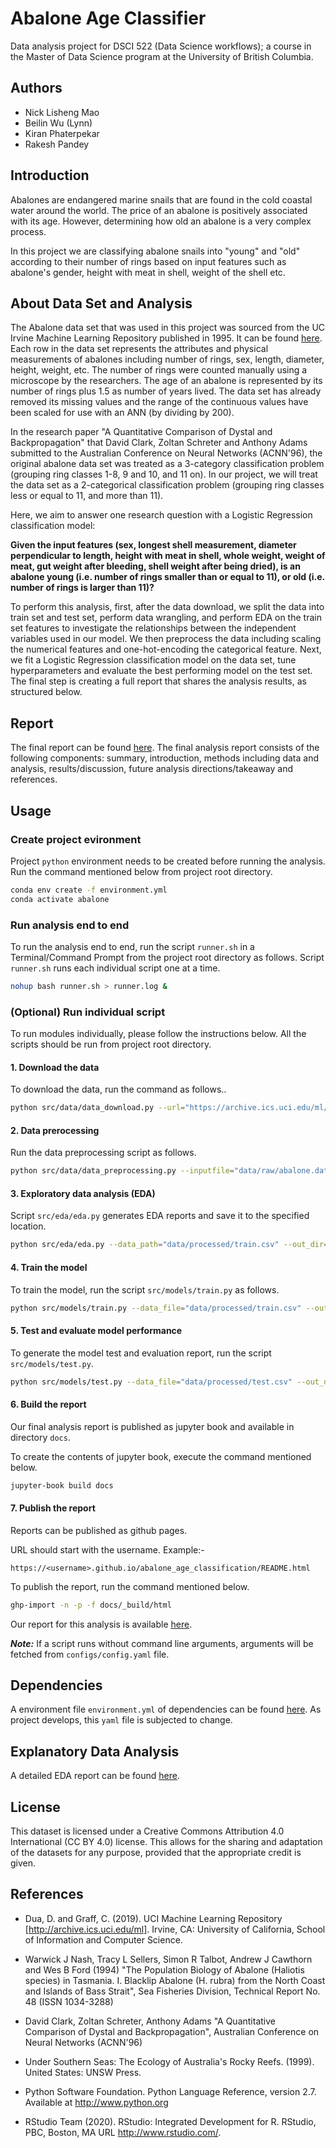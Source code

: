 # Abalone Age Classifier

Data analysis project for DSCI 522 (Data Science workflows); a course in the Master of Data Science program at the University of British Columbia.

## Authors
- Nick Lisheng Mao
- Beilin Wu (Lynn)
- Kiran Phaterpekar
- Rakesh Pandey


## Introduction
Abalones are endangered marine snails that are found in the cold coastal water around the world. The price of an abalone is positively associated with its age. However, determining how old an abalone is a very complex process. 

In this project we are classifying abalone snails into "young" and "old" according to their number of rings based on input features such as abalone's gender, height with meat in shell, weight of the shell etc.



## About Data Set and Analysis

The Abalone data set that was used in this project was sourced from the UC Irvine Machine Learning Repository published in 1995. It can be found <a href="https://archive-beta.ics.uci.edu/ml/datasets/abalone" >here</a>. Each row in the data set represents the attributes and physical measurements of abalones including number of rings, sex, length, diameter, height, weight, etc. The number of rings were counted manually using a microscope by the researchers. The age of an abalone is represented by its number of rings plus 1.5 as number of years lived. The data set has already removed its missing values and the range of the continuous values have been scaled for use with an ANN (by dividing by 200).

In the research paper "A Quantitative Comparison of Dystal and Backpropagation" that David Clark, Zoltan Schreter and Anthony Adams submitted to the Australian Conference on Neural Networks (ACNN'96), the original abalone data set was treated as a 3-category classification problem (grouping ring classes 1-8, 9 and 10, and 11 on). In our project, we will treat the data set as a 2-categorical classification problem (grouping ring classes less or equal to 11, and more than 11).

Here, we aim to answer one research question with a Logistic Regression classification model:

**Given the input features (sex, longest shell measurement, diameter perpendicular to length, height with meat in shell, whole weight, weight of meat, gut weight after bleeding, shell weight after being dried), is an abalone young (i.e. number of rings smaller than or equal to 11), or old (i.e. number of rings is larger than 11)?**

To perform this analysis, first, after the data download, we split the data into train set and test set, perform data wrangling, and perform EDA on the train set features to investigate the relationships between the independent variables used in our model. We then preprocess the data including scaling the numerical features and one-hot-encoding the categorical feature. Next, we fit a Logistic Regression classification model on the data set, tune hyperparameters and evaluate the best performing model on the test set. The final step is creating a full report that shares the analysis results, as structured below.


## Report

The final report can be found <a href="https://github.com/UBC-MDS/abalone_age_classification/blob/main/docs/Project_report_milestone2.ipynb" >here</a>. The final analysis report consists of the following components: summary, introduction, methods including data and analysis, results/discussion, future analysis directions/takeaway and references.

## Usage

### Create project evironment

Project `python` environment needs to be created before running the analysis. Run the command mentioned below from project root directory.

```bash
conda env create -f environment.yml
conda activate abalone
```

### Run analysis end to end

To run the analysis end to end, run the script `runner.sh` in a Terminal/Command Prompt from the project root directory as follows. Script `runner.sh` runs each individual script one at a time.

```bash
nohup bash runner.sh > runner.log &
```

### (Optional) Run individual script

To run modules individually, please follow the instructions below. All the scripts should be run from project root directory.

#### 1. Download the data

To download the data, run the command as follows..

```bash
python src/data/data_download.py --url="https://archive.ics.uci.edu/ml/machine-learning-databases/abalone/abalone.data" --outputfile="data/raw/abalone.data"
```

#### 2. Data prerocessing

Run the data preprocessing script as follows.

```bash
python src/data/data_preprocessing.py --inputfile="data/raw/abalone.data" --out_dir="data/processed"
```

#### 3. Exploratory data analysis (EDA)

Script `src/eda/eda.py` generates EDA reports and save it to the specified location.

```bash
python src/eda/eda.py --data_path="data/processed/train.csv" --out_dir="reports/eda"
```

#### 4. Train the model

To train the model, run the script `src/models/train.py` as follows.

```bash
python src/models/train.py --data_file="data/processed/train.csv" --out_dir="results/model"
```

#### 5. Test and evaluate model performance

To generate the model test and evaluation report, run the script `src/models/test.py`.

```bash
python src/models/test.py --data_file="data/processed/test.csv" --out_dir="results/model"
```

#### 6. Build the report

Our final analysis report is published as jupyter book and available in directory `docs`.

To create the contents of jupyter book, execute the command mentioned below.

```bash
jupyter-book build docs
```

#### 7. Publish the report

Reports can be published as github pages. 

URL should start with the username. Example:-
 
`https://<username>.github.io/abalone_age_classification/README.html`

To publish the report, run the command mentioned below.

```bash
ghp-import -n -p -f docs/_build/html
```

Our report for this analysis is available [here](https://UBC-MDS.github.io/abalone_age_classification/README.html).


**_Note:_** If a script runs without command line arguments, arguments will be fetched from `configs/config.yaml` file.

## Dependencies

A environment file `environment.yml` of dependencies can be found <a href="https://github.com/UBC-MDS/abalone_age_classification/blob/main/environment.yml">here</a>. As project develops, this `yaml` file is subjected to change.

## Explanatory Data Analysis

A detailed EDA report can be found <a href="https://github.com/UBC-MDS/abalone_age_classification/blob/main/src/eda/eda.ipynb" >here</a>.

## License

This dataset is licensed under a Creative Commons Attribution 4.0 International (CC BY 4.0) license. This allows for the sharing and adaptation of the datasets for any purpose, provided that the appropriate credit is given.


## References

- Dua, D. and Graff, C. (2019). UCI Machine Learning Repository [http://archive.ics.uci.edu/ml]. Irvine, CA: University of California, School of Information and Computer Science.

- Warwick J Nash, Tracy L Sellers, Simon R Talbot, Andrew J Cawthorn and Wes B Ford (1994) "The Population Biology of Abalone (Haliotis species) in Tasmania. I. Blacklip Abalone (H. rubra) from the North Coast and Islands of Bass Strait", Sea Fisheries Division, Technical Report No. 48 (ISSN 1034-3288)

- David Clark, Zoltan Schreter, Anthony Adams "A Quantitative Comparison of Dystal and Backpropagation", Australian Conference on Neural Networks (ACNN'96)

- Under Southern Seas: The Ecology of Australia's Rocky Reefs. (1999). United States: UNSW Press.

- Python Software Foundation. Python Language Reference, version 2.7. Available at http://www.python.org

- RStudio Team (2020). RStudio: Integrated Development for R. RStudio, PBC, Boston, MA URL http://www.rstudio.com/.
